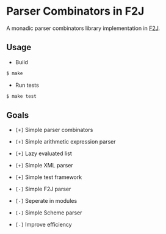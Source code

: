 # Parser Combinators in F2J

A monadic parser combinators library implementation in [F2J](https://github.com/hkuplg/fcore).

## Usage

* Build

```bash
$ make
```

* Run tests

```bash
$ make test
```

## Goals

* `[+]` Simple parser combinators

* `[+]` Simple arithmetic expression parser

* `[+]` Lazy evaluated list

* `[+]` Simple XML parser

* `[+]` Simple test framework

* `[-]` Simple F2J parser

* `[-]` Seperate in modules

* `[-]` Simple Scheme parser

* `[-]` Improve efficiency
